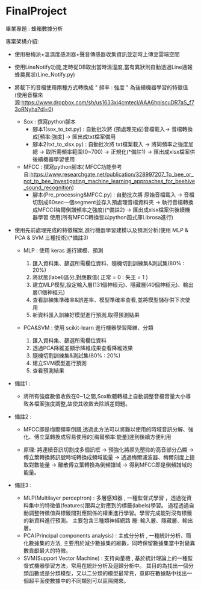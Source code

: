 # FinalProject
畢業專題 : 蜂箱數據分析

專案架構介紹:

- 使用樹梅派+溫濕度感測器+聲音傳感器收集資訊並定時上傳至雲端空間

- 使用LineNotify功能,定時從DB取出當時溫溼度,當有異狀則自動透過Line通報蜂農異狀(Line_Notify.py)

- 將載下的音檔使用兩種方式轉換成 " 頻率 : 強度 " 為後續機器學習的特徵值 
(使用音檔來源:https://www.dropbox.com/sh/us1633xi4cmtecl/AAA6hplscuDR7aS_f73oRNyha?dl=0)
    - Sox : 撰寫python腳本 
        - 腳本1(sox_to_txt.py) : 自動批次將 (預處理完成)音檔載入-> 音檔轉換成[頻率:強度] -> 匯出成txt檔案備用
        - 腳本2(txt_to_xlsx.py) : 自動批次將 txt檔案載入 -> 將同頻率之強度加總 -> 取所需頻率範圍(0~700) -> 正規化(*備註1) -> 匯出成xlsx檔案供後續機器學習使用
    - MFCC : 撰寫python腳本( MFCC功能參考自:https://www.researchgate.net/publication/328997207_To_bee_or_not_to_bee_Investigating_machine_learning_approaches_for_beehive_sound_recognition)
        - 腳本(Pre_processing&MFCC.py) : 自動批次將 原始音檔載入 -> 音檔切割成60sec一個segment並存入預處理音檔資料夾 ->  執行音檔轉換成MFCC(梅爾倒譜頻率之強度)(*備註2) -> 匯出成xlsx檔案供後續機器學習
          使用(所有MFCC轉換皆以python函式庫Librosa進行)

- 使用先前處理完成的特徵檔案,進行機器學習建模以及預測分析(使用 MLP & PCA & SVM 三種技術)(*備註3)
    - MLP : 使用 keras 進行建模、預測
        1. 匯入資料集、篩選所需欄位資料、隨機切割訓練集&測試集(80% : 20%)
        2. 將狀態(label)區分,對應數值( 正常 = 0 : 失王 = 1 )
        3. 建立MLP模型,設定輸入層(131個神經元)、隱藏層(40個神經元)、輸出層(1個神經元)
        4. 查看訓練集準確率&誤差率、模型準確率查看,並將模型儲存供下次使用
        5. 新資料匯入訓練好模型進行預測,取得預測結果
      
    - PCA&SVM : 使用 scikit-learn 進行機器學習降維、分類
        1. 匯入資料集、篩選所需欄位資料
        2. 透過PCA降維並顯示降維成果查看降維效果
        3. 隨機切割訓練集&測試集(80% : 20%)
        4. 建立SVM模型進行預測
        5. 查看預測結果

* 備註1 : 
    - 將所有強度數值收斂在0~1之間,Sox軟體轉檔上自動調整音檔音量大小導致各檔案強度調整,故使其收斂去除誤差問題。
    
* 備註2 : 
    - MFCC即是梅爾頻率倒譜,透過此方法可以將難以使用的時域音訊分解、強化、傅立葉轉換成容易使用的[梅爾頻率:能量]達到後續方便利用 
    
    - 原理: 將連續音訊切割成多個訊框 -> 預強化將原先壓抑的高音部分凸顯 -> 傅立葉轉換將訊號時域轉換成頻域能量 -> 透過梅爾濾波器、梅爾刻度上提取對數能量 -> 離散傅立葉轉換為倒頻譜域 -> 得到MFCC即是倒頻譜域的能量。

* 備註3 : 
    - MLP(Multilayer perceptron) : 多層感知器 , 一種監督式學習 ，透過從資料集中的特徵值(features)跟與之對應到的標籤(labels)學習。
        過程透過自動調整特徵值與標籤間對應關係的權重進行學習。學習完成能對沒有標籤的新資料進行預測。
        主要包含三種類神經網路 層: 輸入層、隱藏層、輸出層。 
    - PCA(Principal components analysis) : 主成分分析 , 一種統計分析、簡化數據集的方法, 主要用於減少數據集的維數，同時保留數據集當中對變異數貢獻最大的特徵。
    - SVM(Support Vector Machine) : 支持向量機 , 基於統計理論上的一種監督式機器學習方法，常用在統計分析及迴歸分析中。
    其目的為找出一個分類函數或是分類模型，又以二分類的模型最常見，意即在數據點中找出一個超平面使數據中的不同類別可以區隔開來。
    
    
